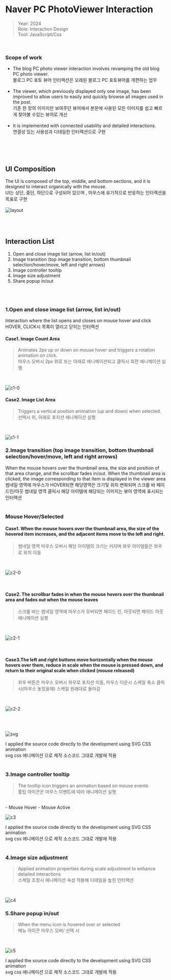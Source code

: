 # Naver PC PhotoViewer Interaction
> Year: 2024<br>
Role: Interaction Design<br>
Tool: JavaScript/Css<br>
<br>

### Scope of work
- The blog PC photo viewer interaction involves revamping the old blog PC photo viewer.<br>
  블로그 PC 포토 뷰어 인터랙션은 오래된 블로그 PC 포토뷰어를 개편하는 업무<br><br>
- The viewer, which previously displayed only one image, has been improved to allow users to easily and quickly browse all images used in the post.<br>
  기존 한 장의 이미지만 보여주던 뷰어에서 본문에 사용된 모든 이미지를 쉽고 빠르게 찾아볼 수있는 뷰어로 개선<br><br>
- It is implemented with connected usability and detailed interactions.<br>
  연결성 있는 사용성과 디테일한 인터랙션으로 구현<br><br>

<br><br>
## UI Composition
The UI is composed of the top, middle, and bottom sections, and it is designed to interact organically with the mouse.<br>
UI는 상단, 중단, 하단으로 구성되어 있으며 , 마우스에 유기적으로 반응하는 인터랙션을 목표로 구현
<br><br>
![layout](https://github.com/user-attachments/assets/184399d7-b4ca-49fc-842d-9eb366a9b3a1)


<br><br>
## Interaction List
1. Open and close image list (arrow, list in/out)
2. Image transition (top image transition, bottom thumbnail selection/hover/move, left and right arrows)
3. Image controller tooltip
4. Image size adjustment
5. Share popup in/out

<br><br>

   
### 1.Open and close image list (arrow, list in/out)<br>
Interaction where the list opens and closes on mouse hover and click<br>
HOVER, CLICK시 목록이 열리고 닫히는 인터랙션

#### Case1. Image Count Area
> Animates 2px up or down on mouse hover and triggers a rotation animation on click.<br>
마우스 오버시 2px 위로 또는 아래로 애니메이션되고 클릭시 회전 애니메이션 실행

<br>

![c1-0](https://github.com/user-attachments/assets/a132db91-da16-45f0-82e4-f1348e46438d)
<br>
#### Case2. Image List Area
> Triggers a vertical position animation (up and down) when selected.<br>
선택시 위, 아래로 포지션 애니메이션 실행

<br>

![c1-1](https://github.com/user-attachments/assets/a74b9776-eede-4d5b-8697-3830d6761b7f)
<br>

### 2.Image transition (top image transition, bottom thumbnail selection/hover/move, left and right arrows)<br>
When the mouse hovers over the thumbnail area, the size and position of that area change, and the scrollbar fades in/out. When the thumbnail area is clicked, the image corresponding to that item is displayed in the viewer area
<br>
썸네일 영역에 마우스가 HOVER되면 해당영역은 크기및 위치 변화되며 스크롤 바 페이드인/아웃
썸네일 영역 클릭시 해당 아이템에 해당되는 이미지는 뷰어 영역에 표시되는 인터랙션
<br>
<br>
### Mouse Hover/Selected
 
#### Case1. When the mouse hovers over the thumbnail area, the size of the hovered item increases, and the adjacent items move to the left and right.

> 썸네일 영역 마우스 오버시 해당 아이템의 크기는 커지며 좌우 아이템들은 좌우로 위치 이동 

<br>

![c2-0](https://github.com/user-attachments/assets/fcc8bcb2-d263-414c-8ffd-01c33265cc41)


<br>

#### Case2. The scrollbar fades in when the mouse hovers over the thumbnail area and fades out when the mouse leaves
> 스크롤 바는 썸네일 영역에 마우스가 오버되면 페이드 인, 아웃되면 페이드 아웃 애니메이션 실행

<br>

![c2-1](https://github.com/user-attachments/assets/6e4cfc0d-b8cc-4336-b358-ffd9b328ca1c)


<br>

#### Case3.The left and right buttons move horizontally when the mouse hovers over them, reduce in scale when the mouse is pressed down, and return to their original scale when clicked (mouse released)
> 좌우 버튼은 마우스 오버시 좌우로 포지션 이동, 마우스 다운시 스케일 축소 클릭시(마우스 놓았을때) 스케일 원래대로 돌아감

<br>

![c2-2](https://github.com/user-attachments/assets/0ebee56c-c7b4-43eb-b8f1-002d48f337ca)

<br>
<br>

![svg](https://github.com/user-attachments/assets/9b709256-03ba-427e-ac07-240aed2263d2)

I applied the source code directly to the development using SVG CSS animation<br>
svg css 애니메이션 으로 제작 소스코드 그대로 개발에 적용
<br><br>

### 3.Image controller tooltip<br>
> The tooltip icon triggers an animation based on mouse events
<br> 툴팁 아이콘은 마우스 이벤트에 따라 애니메이션 실행

<br>
- Mouse Hover
- Mouse Active
<br>

![c3](https://github.com/user-attachments/assets/63c1963c-dfb4-4e54-8213-87a6556fa0cf)

I applied the source code directly to the development using SVG CSS animation<br>
svg css 애니메이션 으로 제작 소스코드 그대로 개발에 적용
<br><br>

### 4.Image size adjustment<br>
> Applied animation properties during scale adjustment to enhance detailed interactions
<br> 스케일 조정시 애니메이션 속성 적용해 디테일을 높힌 인터랙션

<br>

![c4](https://github.com/user-attachments/assets/f2593661-d533-4c6d-b727-ba61dff8ee88)

### 5.Share popup in/out<br>
> When the menu icon is hovered over or selected
<br> 메뉴 아이콘 마우스 오버/ 선택 시
<br>

![c5](https://github.com/user-attachments/assets/12e69a60-732d-47b4-ae87-b7033e902edc)

I applied the source code directly to the development using SVG CSS animation<br>
svg css 애니메이션 으로 제작 소스코드 그대로 개발에 적용
<br><br>
